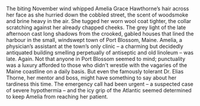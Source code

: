 The biting November wind whipped Amelia Grace Hawthorne’s hair across her face as she hurried down the cobbled street, the scent of woodsmoke and brine heavy in the air.  She tugged her worn wool coat tighter, the collar scratching against her already chapped cheeks.  The grey light of the late afternoon cast long shadows from the crooked, gabled houses that lined the harbour in the small, windswept town of Port Blossom, Maine.  Amelia, a physician’s assistant at the town’s only clinic – a charming but decidedly antiquated building smelling perpetually of antiseptic and old linoleum – was late.  Again.  Not that anyone in Port Blossom seemed to mind; punctuality was a luxury afforded to those who didn't wrestle with the vagaries of the Maine coastline on a daily basis.  But even the famously tolerant Dr. Elias Thorne, her mentor and boss, might have something to say about her tardiness this time.  The emergency call had been urgent – a suspected case of severe hypothermia – and the icy grip of the Atlantic seemed determined to keep Amelia from reaching her patient.
